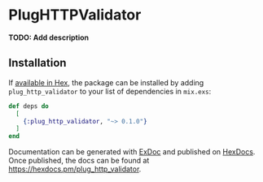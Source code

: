 # PlugHTTPValidator

**TODO: Add description**

## Installation

If [available in Hex](https://hex.pm/docs/publish), the package can be installed
by adding `plug_http_validator` to your list of dependencies in `mix.exs`:

```elixir
def deps do
  [
    {:plug_http_validator, "~> 0.1.0"}
  ]
end
```

Documentation can be generated with [ExDoc](https://github.com/elixir-lang/ex_doc)
and published on [HexDocs](https://hexdocs.pm). Once published, the docs can
be found at <https://hexdocs.pm/plug_http_validator>.


